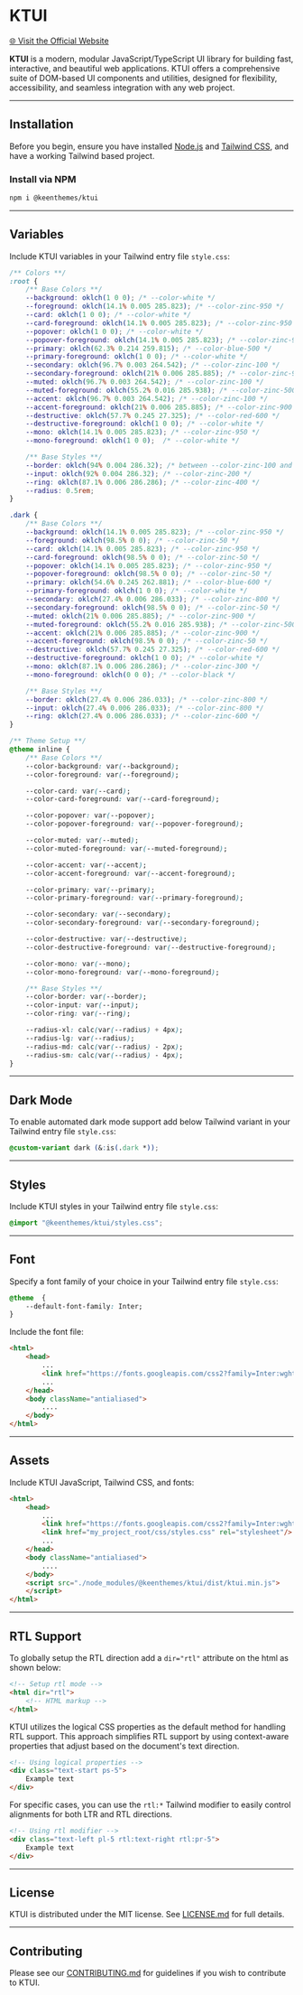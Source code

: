 # KTUI

[🌐 Visit the Official Website](https://ktui.io)

**KTUI** is a modern, modular JavaScript/TypeScript UI library for building fast, interactive, and beautiful web applications. KTUI offers a comprehensive suite of DOM-based UI components and utilities, designed for flexibility, accessibility, and seamless integration with any web project.

---

## Installation

Before you begin, ensure you have installed [Node.js](https://nodejs.org) and [Tailwind CSS](https://tailwindcss.com/), and have a working Tailwind based project.

### Install via NPM

```bash
npm i @keenthemes/ktui
```

---

## Variables

Include KTUI variables in your Tailwind entry file `style.css`:

```css
/** Colors **/
:root {
    /** Base Colors **/
    --background: oklch(1 0 0); /* --color-white */
    --foreground: oklch(14.1% 0.005 285.823); /* --color-zinc-950 */
    --card: oklch(1 0 0); /* --color-white */
    --card-foreground: oklch(14.1% 0.005 285.823); /* --color-zinc-950 */
    --popover: oklch(1 0 0); /* --color-white */
    --popover-foreground: oklch(14.1% 0.005 285.823); /* --color-zinc-950 */
    --primary: oklch(62.3% 0.214 259.815); /* --color-blue-500 */
    --primary-foreground: oklch(1 0 0); /* --color-white */
    --secondary: oklch(96.7% 0.003 264.542); /* --color-zinc-100 */
    --secondary-foreground: oklch(21% 0.006 285.885); /* --color-zinc-900 */
    --muted: oklch(96.7% 0.003 264.542); /* --color-zinc-100 */
    --muted-foreground: oklch(55.2% 0.016 285.938); /* --color-zinc-500 */
    --accent: oklch(96.7% 0.003 264.542); /* --color-zinc-100 */
    --accent-foreground: oklch(21% 0.006 285.885); /* --color-zinc-900 */
    --destructive: oklch(57.7% 0.245 27.325); /* --color-red-600 */
    --destructive-foreground: oklch(1 0 0); /* --color-white */
    --mono: oklch(14.1% 0.005 285.823); /* --color-zinc-950 */
    --mono-foreground: oklch(1 0 0);  /* --color-white */

    /** Base Styles **/
    --border: oklch(94% 0.004 286.32); /* between --color-zinc-100 and --color-zinc-200 */
    --input: oklch(92% 0.004 286.32); /* --color-zinc-200 */
    --ring: oklch(87.1% 0.006 286.286); /* --color-zinc-400 */
    --radius: 0.5rem;
}

.dark {
    /** Base Colors **/
    --background: oklch(14.1% 0.005 285.823); /* --color-zinc-950 */
    --foreground: oklch(98.5% 0 0); /* --color-zinc-50 */
    --card: oklch(14.1% 0.005 285.823); /* --color-zinc-950 */
    --card-foreground: oklch(98.5% 0 0); /* --color-zinc-50 */
    --popover: oklch(14.1% 0.005 285.823); /* --color-zinc-950 */
    --popover-foreground: oklch(98.5% 0 0); /* --color-zinc-50 */
    --primary: oklch(54.6% 0.245 262.881); /* --color-blue-600 */
    --primary-foreground: oklch(1 0 0); /* --color-white */
    --secondary: oklch(27.4% 0.006 286.033); /* --color-zinc-800 */
    --secondary-foreground: oklch(98.5% 0 0); /* --color-zinc-50 */
    --muted: oklch(21% 0.006 285.885); /* --color-zinc-900 */
    --muted-foreground: oklch(55.2% 0.016 285.938); /* --color-zinc-500 */
    --accent: oklch(21% 0.006 285.885); /* --color-zinc-900 */
    --accent-foreground: oklch(98.5% 0 0); /* --color-zinc-50 */
    --destructive: oklch(57.7% 0.245 27.325); /* --color-red-600 */
    --destructive-foreground: oklch(1 0 0); /* --color-white */
    --mono: oklch(87.1% 0.006 286.286); /* --color-zinc-300 */
    --mono-foreground: oklch(0 0 0); /* --color-black */

    /** Base Styles **/
    --border: oklch(27.4% 0.006 286.033); /* --color-zinc-800 */
    --input: oklch(27.4% 0.006 286.033); /* --color-zinc-800 */
    --ring: oklch(27.4% 0.006 286.033); /* --color-zinc-600 */
}

/** Theme Setup **/
@theme inline {
    /** Base Colors **/
    --color-background: var(--background);
    --color-foreground: var(--foreground);

    --color-card: var(--card);
    --color-card-foreground: var(--card-foreground);

    --color-popover: var(--popover);
    --color-popover-foreground: var(--popover-foreground);

    --color-muted: var(--muted);
    --color-muted-foreground: var(--muted-foreground);

    --color-accent: var(--accent);
    --color-accent-foreground: var(--accent-foreground);

    --color-primary: var(--primary);
    --color-primary-foreground: var(--primary-foreground);

    --color-secondary: var(--secondary);
    --color-secondary-foreground: var(--secondary-foreground);

    --color-destructive: var(--destructive);
    --color-destructive-foreground: var(--destructive-foreground);

    --color-mono: var(--mono);
    --color-mono-foreground: var(--mono-foreground);

    /** Base Styles **/
    --color-border: var(--border);
    --color-input: var(--input);
    --color-ring: var(--ring);

    --radius-xl: calc(var(--radius) + 4px);
    --radius-lg: var(--radius);
    --radius-md: calc(var(--radius) - 2px);
    --radius-sm: calc(var(--radius) - 4px);
}
```

---

## Dark Mode

To enable automated dark mode support add below Tailwind variant in your Tailwind entry file `style.css`:

```css
@custom-variant dark (&:is(.dark *));
```

---

## Styles

Include KTUI styles in your Tailwind entry file `style.css`:

```css
@import "@keenthemes/ktui/styles.css";
```

---

## Font

Specify a font family of your choice in your Tailwind entry file `style.css`:

```css
@theme  {
    --default-font-family: Inter;
}
```

Include the font file:

```html
<html>
    <head>
        ...
        <link href="https://fonts.googleapis.com/css2?family=Inter:wght@400;500;600;700&display=swap" rel="stylesheet"/>
        ...
    </head>
    <body className="antialiased">
        ....
    </body>
</html>
```

---

## Assets

Include KTUI JavaScript, Tailwind CSS, and fonts:

```html
<html>
    <head>
        ...
        <link href="https://fonts.googleapis.com/css2?family=Inter:wght@400;500;600;700&display=swap" rel="stylesheet"/>
        <link href="my_project_root/css/styles.css" rel="stylesheet"/>
        ...
    </head>
    <body className="antialiased">
        ....
    </body>
    <script src="./node_modules/@keenthemes/ktui/dist/ktui.min.js">
    </script>
</html>
```

---

## RTL Support

To globally setup the RTL direction add a `dir="rtl"` attribute on the html as shown below:

```html
<!-- Setup rtl mode -->
<html dir="rtl">
    <!-- HTML markup -->
</html>
```

KTUI utilizes the logical CSS properties as the default method for handling RTL support. This approach simplifies RTL support by using context-aware properties that adjust based on the document's text direction.

```html
<!-- Using logical properties -->
<div class="text-start ps-5">
    Example text
</div>
```

For specific cases, you can use the `rtl:*` Tailwind modifier to easily control alignments for both LTR and RTL directions.

```html
<!-- Using rtl modifier -->
<div class="text-left pl-5 rtl:text-right rtl:pr-5">
    Example text
</div>
```

---

## License

KTUI is distributed under the MIT license. See [LICENSE.md](https://github.com/keenthemes/reui/blob/main/LICENSE.md) for full details.

---

## Contributing

Please see our [CONTRIBUTING.md](https://github.com/keenthemes/reui/blob/main/CONTRIBUTING.md) for guidelines if you wish to contribute to KTUI.
